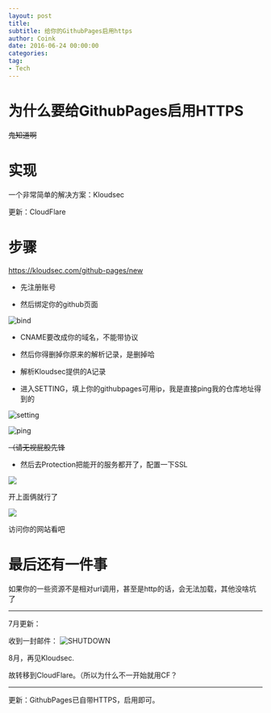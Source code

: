 ```yaml
---
layout: post
title: 
subtitle: 给你的GithubPages启用https
author: Coink 
date: 2016-06-24 00:00:00 
categories: 
tag: 
- Tech
---
```



# 为什么要给GithubPages启用HTTPS

~~鬼知道啊~~

# 实现

一个非常简单的解决方案：Kloudsec

更新：CloudFlare

# 步骤

https://kloudsec.com/github-pages/new

- 先注册账号

- 然后绑定你的github页面

![bind](http://7xread.com1.z0.glb.clouddn.com/3382c269-1440-468f-a2ab-a2516d245e1f)

- CNAME要改成你的域名，不能带协议

- 然后你得删掉你原来的解析记录，是删掉哈

- 解析Kloudsec提供的A记录

- 进入SETTING，填上你的githubpages可用ip，我是直接ping我的仓库地址得到的

![setting](http://7xread.com1.z0.glb.clouddn.com/bd47e62e-5a83-4b6a-aa6f-eb6555ce2684)

![ping](http://7xread.com1.z0.glb.clouddn.com/5f330ed9-a062-4268-975c-4db39df6c7f4)

~~（请无视屁股先锋~~

- 然后去Protection把能开的服务都开了，配置一下SSL

![](http://7xread.com1.z0.glb.clouddn.com/15ac0949-1a28-4139-8fab-3ce80762d3bb)

开上面俩就行了

![](http://7xread.com1.z0.glb.clouddn.com/7d651634-f316-4ead-8da4-b332ec6898d2)

访问你的网站看吧

# 最后还有一件事


如果你的一些资源不是相对url调用，甚至是http的话，会无法加载，其他没啥坑了





--------

7月更新：

收到一封邮件：
![SHUTDOWN](http://7xread.com1.z0.glb.clouddn.com/b62df5c8-ea87-4dbd-bf3c-8efc4f020b61)


8月，再见Kloudsec.

故转移到CloudFlare。（所以为什么不一开始就用CF？

---

更新：GithubPages已自带HTTPS，启用即可。